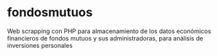 # fondosmutuos

Web scrapping con PHP para almacenamiento de los datos económicos financieros de fondos mutuos y sus administradoras, para análisis de inversiones personales
